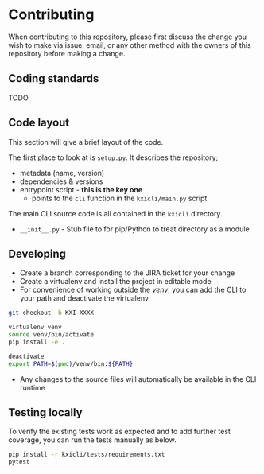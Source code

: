 
# Contributing

When contributing to this repository, please first discuss the change you wish to make via issue,
email, or any other method with the owners of this repository before making a change.


## Coding standards

TODO


## Code layout

This section will give a brief layout of the code.

The first place to look at is `setup.py`. 
It describes the repository;

- metadata (name, version)
- dependencies & versions
- entrypoint script - **this is the key one**
  - points to the `cli` function in the `kxicli/main.py` script

The main CLI source code is all contained in the `kxicli` directory.

- `__init__.py` - Stub file to for pip/Python to treat directory as a module


## Developing

- Create a branch corresponding to the JIRA ticket for your change
- Create a virtualenv and install the project in editable mode
- For convenience of working outside the _venv_, you can add the CLI to your path and deactivate the virtualenv

```bash
git checkout -b KXI-XXXX

virtualenv venv
source venv/bin/activate
pip install -e .

deactivate
export PATH=$(pwd)/venv/bin:${PATH}
```

- Any changes to the source files will automatically be available in the CLI runtime


## Testing locally

To verify the existing tests work as expected and to add further test coverage, you can run the tests manually
as below.

```bash
pip install -r kxicli/tests/requirements.txt
pytest
```

